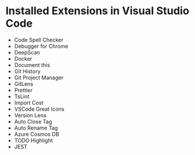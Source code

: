 # Installed Extensions in Visual Studio Code

-   Code Spell Checker
-   Debugger for Chrome
-   DeepScan
-   Docker
-   Document this
-   Git History
-   Git Project Manager
-   GitLens
-   Prettier
-   TsLint
-   Import Cost
-   VSCode Great Icons
-   Version Lens
-   Auto Close Tag
-   Auto Rename Tag
-   Azure Cosmos DB
-   TODO Highlight
-   JEST
